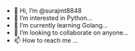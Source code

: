 - 👋 Hi, I’m @surajmt8848
- 👀 I’m interested in Python...
- 🌱 I’m currently learning Golang...
- 💞️ I’m looking to collaborate on  anyone...
- 📫 How to reach me ...

<!---
surajmt8848/surajmt8848 is a ✨ special ✨ repository because its `README.md` (this file) appears on your GitHub profile.
You can click the Preview link to take a look at your changes.
--->
